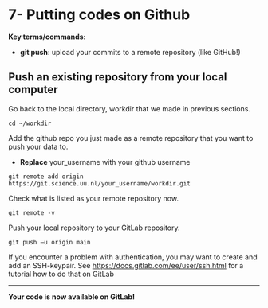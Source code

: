 # 7- Putting codes on Github

**Key terms/commands:**

* **git push**: upload your commits to a remote repository (like GitHub!)

## Push an existing repository from your local computer
Go back to the local directory, workdir that we made in previous sections.


```
cd ~/workdir
```

Add the github repo you just made as a remote repository that you want to push your data to.

* **Replace** your_username with your github username

```{bash}
git remote add origin https://git.science.uu.nl/your_username/workdir.git
```

Check what is listed as your remote repository now.
```
git remote -v
```

Push your local repository to your GitLab repository.

```
git push –u origin main
```

If you encounter a problem with authentication, you may want to create and add an SSH-keypair. See https://docs.gitlab.com/ee/user/ssh.html for a tutorial how to do that on GitLab

***
**Your code is now available on GitLab!**
